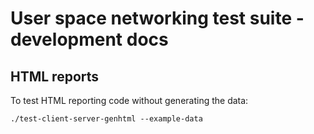 # User space networking test suite - development docs

## HTML reports

To test HTML reporting code without generating the data:

    ./test-client-server-genhtml --example-data
